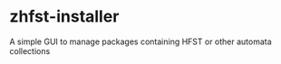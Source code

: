 zhfst-installer
===============

A simple GUI to manage packages containing HFST or other automata collections